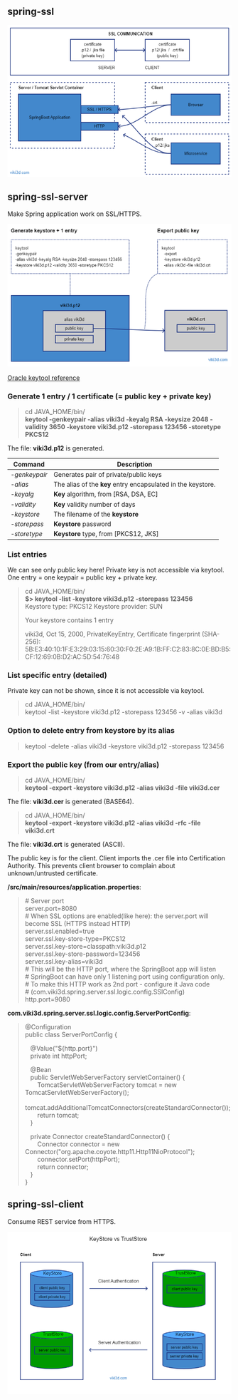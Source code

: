 
## spring-ssl

![spring-ssl](spring-ssl-01.png?id=v1")  

## spring-ssl-server
Make Spring application work on SSL/HTTPS.

![spring-ssl](spring-ssl-02.png?id=v1")  

[Oracle keytool reference](https://docs.oracle.com/en/java/javase/13/docs/specs/man/keytool.html)  

### Generate 1 entry / 1 certificate (= public key + private key)

> cd JAVA_HOME/bin/  
> **keytool -genkeypair -alias viki3d -keyalg RSA -keysize 2048 -validity 3650 -keystore viki3d.p12 -storepass 123456 -storetype PKCS12**  

The file: **viki3d.p12** is generated.  

| Command | Description |  
| ------- | ----------- |
| _-genkeypair_ |  Generates pair of private/public keys  
| _-alias_      |  The alias of the **key** entry encapsulated in the keystore.  
| _-keyalg_     |  **Key** algorithm, from [RSA, DSA, EC]
| _-validity_   |  **Key** validity number of days
| _-keystore_   |  The filename of the **keystore**
| _-storepass_  |  **Keystore** password
| _-storetype_  |  **Keystore** type, from [PKCS12, JKS]


### List entries  
We can see only public key here! Private key is not accessible via keytool.  
One entry = one keypair = public key + private key.  
> cd JAVA_HOME/bin/  
> **$> keytool -list -keystore viki3d.p12 -storepass 123456**  
> Keystore type: PKCS12
> Keystore provider: SUN
> 
> Your keystore contains 1 entry  
> 
> viki3d, Oct 15, 2000, PrivateKeyEntry,
Certificate fingerprint (SHA-256): 5B:E3:40:10:1F:E3:29:03:15:60:30:F0:2E:A9:1B:FF:C2:83:8C:0E:BD:B5:CF:12:69:0B:D2:AC:5D:54:76:48  
>  

### List specific entry (detailed)
Private key can not be shown, since it is not accessible via keytool.  
> cd JAVA_HOME/bin/  
> keytool -list -keystore viki3d.p12 -storepass 123456 -v -alias viki3d  

### Option to delete entry from keystore by its alias  
> keytool -delete -alias viki3d -keystore viki3d.p12 -storepass 123456  

### Export the public key (from our entry/alias)

> cd JAVA_HOME/bin/  
> **keytool -export -keystore viki3d.p12 -alias viki3d -file viki3d.cer**  

The file: **viki3d.cer** is generated (BASE64).  

> cd JAVA_HOME/bin/  
> **keytool -export -keystore viki3d.p12 -alias viki3d -rfc -file viki3d.crt**  

The file: **viki3d.crt** is generated (ASCII).  

The public key is for the client. Client imports the .cer file into Certification Authority.
This prevents client browser to complain about unknown/untrusted certificate.  

**/src/main/resources/application.properties**:  
> \# Server port  
> server.port=8080  
> \# When SSL options are enabled(like here): the server.port will become SSL (HTTPS instead HTTP)  
> server.ssl.enabled=true  
> server.ssl.key-store-type=PKCS12  
> server.ssl.key-store=classpath:viki3d.p12  
> server.ssl.key-store-password=123456  
> server.ssl.key-alias=viki3d  
> \# This will be the HTTP port, where the SpringBoot app will listen  
> \# SpringBoot can have only 1 listening port using configuration only.  
> \# To make this HTTP work as 2nd port - configure it Java code   
> \# (com.viki3d.spring.server.ssl.logic.config.SSlConfig)  
> http.port=9080  



**com.viki3d.spring.server.ssl.logic.config.ServerPortConfig**:  

> @Configuration  
> public class ServerPortConfig {  
> 
> &nbsp;&nbsp; @Value("${http.port}")  
> &nbsp;&nbsp; private int httpPort;  
> 
> &nbsp;&nbsp; @Bean  
> &nbsp;&nbsp; public ServletWebServerFactory servletContainer() {  
> &nbsp;&nbsp;&nbsp;&nbsp;&nbsp;&nbsp; TomcatServletWebServerFactory tomcat = new TomcatServletWebServerFactory();  
> &nbsp;&nbsp;&nbsp;&nbsp;&nbsp;&nbsp; tomcat.addAdditionalTomcatConnectors(createStandardConnector());  
> &nbsp;&nbsp;&nbsp;&nbsp;&nbsp;&nbsp; return tomcat;  
> &nbsp;&nbsp; }  
> 
> &nbsp;&nbsp; private Connector createStandardConnector() {  
> &nbsp;&nbsp;&nbsp;&nbsp;&nbsp;&nbsp; Connector connector = new Connector("org.apache.coyote.http11.Http11NioProtocol");  
> &nbsp;&nbsp;&nbsp;&nbsp;&nbsp;&nbsp; connector.setPort(httpPort);  
> &nbsp;&nbsp;&nbsp;&nbsp;&nbsp;&nbsp; return connector;  
> &nbsp;&nbsp; }  
> }  


## spring-ssl-client
Consume REST service from HTTPS.

![spring-ssl](spring-ssl-03-keystore-vs-truststore.png?id=v1")  
